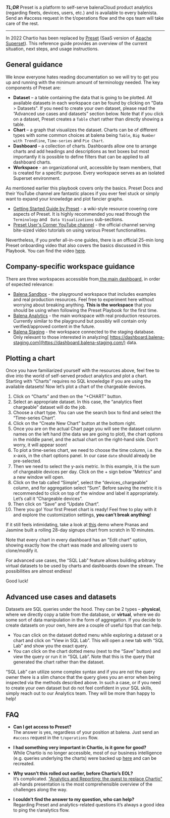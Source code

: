 **_TL;DR_** Preset is a platform to self-serve balenaCloud product analytics (regarding fleets, devices, users, etc.) and is available to every balenista.
Send an #access request in the t/operations flow and the ops team will take care of the rest.

---

In 2022 Chartio has been replaced by [Preset](https://preset.io/) (SaaS version of [Apache Superset](https://superset.apache.org/)). This reference guide provides an overview of the current situation, next steps, and usage instructions.

## General guidance

We know everyone hates reading documentation so we will try to get you up and running with the minimum amount of terminology needed. The key components of Preset are:
* **Dataset** – a table containing the data that is going to be plotted. All available datasets in each workspace can be found by clicking on "Data > Datasets". If you need to create your own dataset, please read the “Advanced use cases and datasets” section below. Note that if you click on a dataset, Preset creates a `Table` chart rather than directly showing a table.
*  **Chart** – a graph that visualizes the dataset. Charts can be of different types with some common choices at balena being `Table`, `Big Number with Trendline`, `Time-series` and `Pie Chart`.  
*  **Dashboard** – a collection of charts. Dashboards allow one to arrange charts and add headings and descriptions as text boxes but most importantly it is possible to define filters that can be applied to all dashboard charts.
*  **Workspace** - an organizational unit, accessible by team members, that is created for a specific purpose. Every workspace serves as an isolated Superset environment.

As mentioned earlier this playbook covers only the basics. Preset Docs and their YouTube channel are fantastic places if you ever feel stuck or simply want to expand your knowledge and plot fancier graphs.
* [Getting Started Guide by Preset](https://docs.preset.io/docs/welcome-to-preset) - a wiki-style resource covering core aspects of Preset. It is highly recommended you read through the `Terminology` and ` Data Visualizations` sub-sections.
* [Preset User's Corner YouTube channel](https://www.youtube.com/channel/UCzg8opP7sG8n0Mi0e8yeqAg) - the official channel serving bite-sized video tutorials on using various Preset functionalities.

Nevertheless, if you prefer all-in-one guides, there is an official 25-min long Preset onboarding video that also covers the basics discussed in this Playbook. You can find the video [here](https://youtu.be/hvp4NMgifqY).

## Company-specific workspace guidance

There are three workspaces accessible from[ the main dashboard](https://manage.app.preset.io/app), in order of expected relevance:
* [Balena Sandbox](https://868c5593.us2a.app.preset.io/) - the playground workspace that includes examples and real production resources. Feel free to experiment here without worrying about breaking anything. **This is the workspace** that you should be using when following the Preset Playbook for the first time.
* [Balena Analytics](https://373617ab.us2a.app.preset.io/) - the main workspace with real production resources. Currently similar to the playground but possibly will contain only verified/approved content in the future.
* [Balena Staging](https://d0671a1a.us2a.app.preset.io/) - the workspace connected to the staging database. Only relevant to those interested in analyzing[ https://dashboard.balena-staging.com](https://dashboard.balena-staging.com/) data.

## Plotting a chart

Once you have familiarized yourself with the resources above, feel free to dive into the world of self-served product analytics and plot a chart. Starting with “Charts” requires no SQL knowledge if you are using the available datasets! Now let’s plot a chart of the chargeable devices.
1. Click on “Charts” and then on the “+CHART” button.
2. Select an appropriate dataset. In this case, the “analytics fleet chargeable” dataset will do the job.
3. Choose a chart type. You can use the search box to find and select the “Time-series Chart”.
4. Click on the “Create New Chart” button at the bottom right.
5. Once you are on the actual Chart page you will see the dataset column names on the left hand (the data we are going to plot), the chart options in the middle panel, and the actual chart on the right-hand side. Don’t worry, it will appear soon!
6. To plot a time-series chart, we need to choose the time column, i.e. the x-axis, in the chart options panel. In our case `date` should already be pre-selected.
7. Then we need to select the y-axis metric. In this example, it is the sum of chargeable devices per day. Click on the + sign below “Metrics” and a new window will open.
8. Click on the tab called “Simple”, select the “devices_chargeable” column, and for aggregation select “Sum”. Before saving the metric it is recommended to click on top of the window and label it appropriately. Let’s call it “Chargeable devices”.
9.  Then click on “Save” and “Update Chart”.
10. There you go! Your first Preset chart is ready! Feel free to play with it and explore the customization settings, **you can’t break anything**!

If it still feels intimidating, take a look at [this](https://drive.google.com/file/d/1t7Tl_kQzRyvt7WR9rZXHMCgnci95YS6c) demo where Pranas and Jasmine built a rolling 28-day signups chart from scratch in 10 minutes.

Note that every chart in every dashboard has an "Edit chart" option, showing exactly how the chart was made and allowing users to clone/modify it.

For advanced use cases, the “SQL Lab” feature allows building arbitrary virtual datasets to be used by charts and dashboards down the stream. The possibilities are almost endless!

Good luck!

## Advanced use cases and datasets

Datasets are SQL queries under the hood. They can be 2 types – **physical**, where we directly copy a table from the database, or **virtual**, where we do some sort of data manipulation in the form of aggregation.
If you decide to create datasets on your own, here are a couple of useful tips that can help.
* You can click on the dataset dotted menu while exploring a dataset or a chart and click on “View in SQL Lab”. This will open a new tab with “SQL Lab” and show you the exact query.
* You can click on the chart dotted menu (next to the “Save” button) and view the query or run it in “SQL Lab”. Note that this is the query that generated the chart rather than the dataset.

“SQL Lab” can utilize some complex syntax and if you are not the query owner there is a slim chance that the query gives you an error when being inspected via the methods described above. In such a case, or if you need to create your own dataset but do not feel confident in your SQL skills, simply reach out to our Analytics team. They will be more than happy to help!

## FAQ

- **Can I get access to Preset?**  
The answer is yes, regardless of your position at balena. Just send an `#access` request in the `t/operations` flow.

- **I had something very important in Chartio, is it gone for good?**  
While Chartio is no longer accessible, most of our business intelligence (e.g. queries underlying the charts) were backed up [here](https://github.com/balena-io/analytics-pipeline/tree/master/chartio/backup) and can be recreated.

- **Why wasn’t this rolled out earlier, before Chartio’s EOL?**  
It’s complicated. ["Analytics and Reporting: the quest to replace Chartio"](https://github.com/balena-io/balena-io/wiki/All-hands-presentations#fri-january-28--2022-analytics-and-reporting-the-quest-to-replace-chartio) all-hands presentation is the most comprehensible overview of the challenges along the way.

- **I couldn’t find the answer to my question, who can help?**  
Regarding Preset and analytics-related questions it’s always a good idea to ping the r/analytics flow.
